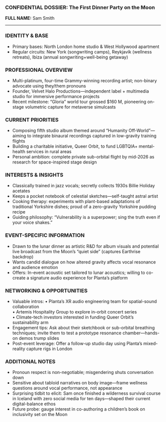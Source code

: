 ### CONFIDENTIAL DOSSIER: The First Dinner Party on the Moon

**FULL NAME:** Sam Smith

---
### IDENTITY & BASE
- Primary bases: North London home studio & West Hollywood apartment
- Regular circuits: New York (songwriting camps), Reykjavík (wellness retreats), Ibiza (annual songwriting+well-being getaway)

### PROFESSIONAL OVERVIEW
- Multi-platinum, four-time Grammy-winning recording artist; non-binary advocate using they/them pronouns
- Founder, Velvet Halo Productions—independent label + multimedia studio for immersive performance projects
- Recent milestone: “Gloria” world tour grossed $160 M, pioneering on-stage volumetric capture for metaverse simulcasts

### CURRENT PRIORITIES
- Composing fifth studio album themed around “Humanity Off-World”—aiming to integrate binaural recordings captured in low-gravity training flights
- Building a charitable initiative, Queer Orbit, to fund LGBTQIA+ mental-health services in rural areas
- Personal ambition: complete private sub-orbital flight by mid-2026 as research for space-inspired stage design

### INTERESTS & INSIGHTS
- Classically trained in jazz vocals; secretly collects 1930s Billie Holiday acetates
- Keeps a pocket notebook of celestial sketches—self-taught astral artist
- Cooking therapy: experiments with plant-based adaptations of traditional Yorkshire dishes; proud of a zero-gravity Yorkshire pudding recipe
- Guiding philosophy: “Vulnerability is a superpower; sing the truth even if your voice shakes.”

### EVENT-SPECIFIC INFORMATION
- Drawn to the lunar dinner as artistic R&D for album visuals and potential live broadcast from the Moon’s “quiet side” (captures Earthrise backdrop)
- Wants candid dialogue on how altered gravity affects vocal resonance and audience emotion
- Offers: In-event acoustic set tailored to lunar acoustics; willing to co-create a signature audio experience for Planta’s platform

### NETWORKING & OPPORTUNITIES
- Valuable intros: 
  • Planta’s XR audio engineering team for spatial-sound collaboration  
  • Artemis Hospitality Group to explore in-orbit concert series  
  • Climate-tech investors interested in funding Queer Orbit’s sustainability arm
- Engagement tips: Ask about their sketchbook or sub-orbital breathing techniques; invite them to test a prototype resonance chamber—hands-on demos trump slides
- Post-event leverage: Offer a follow-up studio day using Planta’s mixed-reality capture rigs in London

### ADDITIONAL NOTES
- Pronoun respect is non-negotiable; misgendering shuts conversation down
- Sensitive about tabloid narratives on body image—frame wellness questions around vocal performance, not appearance
- Surprising tidbit to elicit: Sam once finished a wilderness survival course in Iceland with zero social media for ten days—shaped their current digital-balance ethos
- Future probe: gauge interest in co-authoring a children’s book on inclusivity set on the Moon